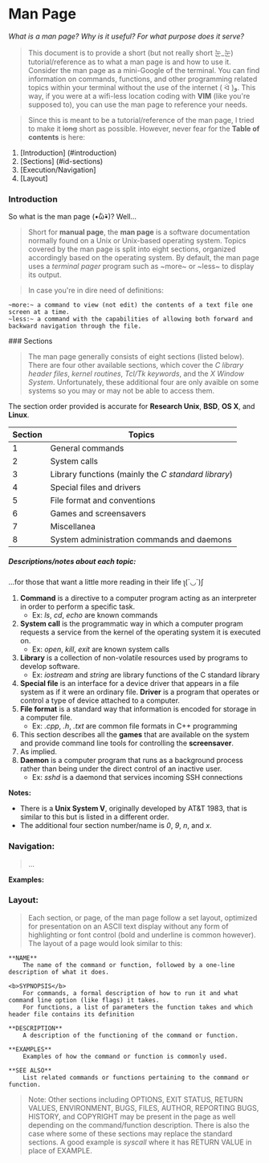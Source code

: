 # Man Page

*What is a man page? Why is it useful? For what purpose does it serve?*

> This document is to provide a short (but not really short 눈_눈) tutorial/reference as to what a man page is and how to use it. Consider the man page as a mini-Google of the terminal. You can find information on commands, functions, and other programming related topics within your terminal without the use of the internet ( ᐛ )و. This way, if you were at a wifi-less location coding with **VIM** (like you're supposed to), you can use the man page to reference your needs. 

> Since this is meant to be a tutorial/reference of the man page, I tried to make it ~~long~~ short as possible. However, never fear for the **Table of contents** is here:

1. [Introduction] (#introduction)
2. [Sections] (#id-sections)
3. [Execution/Navigation]
4. [Layout]


### Introduction

So what is the man page (•᷄ὤ•᷅)? Well...

> Short for **manual page**, the **man page** is a software documentation normally found on a Unix or Unix-based operating system. Topics covered by the man page is split into eight sections, organized accordingly based on the operating system. By default, the man page uses a *terminal pager* program such as ~more~ or ~less~ to display its output. 

> In case you're in dire need of definitions:
	
	~more:~ a command to view (not edit) the contents of a text file one screen at a time.
	~less:~ a command with the capabilities of allowing both forward and backward navigation through the file. 

<div id='id-sections'/>
### Sections

> The man page generally consists of eight sections (listed below). There are four other available sections, which cover the *C library header files*, *kernel routines*, *Tcl/Tk keywords*, and the *X Window System*. Unfortunately, these additional four are only avaible on some systems so you may or may not be able to access them.

The section order provided is accurate for **Research Unix**, **BSD**, **OS X**, and **Linux**.

Section | Topics
--------| -------
1 | General commands
2 | System calls
3 | Library functions (mainly the *C standard library*)
4 | Special files and drivers
5 | File format and conventions
6 | Games and screensavers
7 | Miscellanea
8 | System administration commands and daemons

##### Descriptions/notes about each topic:

...for those that want a little more reading in their life ʅ(´◡`)ʃ

1. **Command** is a directive to a computer program acting as an interpreter in order to perform a specific task.
	* Ex: *ls*, *cd*, *echo* are known commands
2. **System call** is the programmatic way in which a computer program requests a service from the kernel of the operating system it is executed on.
	* Ex: *open*, *kill*, *exit* are known system calls
3. **Library** is a collection of non-volatile resources used by programs to develop software.
	* Ex: *iostream* and *string* are library functions of the C standard library
4. **Special file** is an interface for a device driver that appears in a file system as if it were an ordinary file. **Driver** is a program that operates or control a type of device attached to a computer. 
5. **File format** is a standard way that information is encoded for storage in a computer file. 
	* Ex: *.cpp*, *.h*, *.txt* are common file formats in C++ programming
6. This section describes all the **games** that are available on the system and provide command line tools for controlling the **screensaver**. 
7. As implied. 
8. **Daemon** is a computer program that runs as a background process rather than being under the direct control of an inactive user. 
	* Ex: *sshd* is a daemond that services incoming SSH connections

**Notes:** 

- There is a **Unix System V**, originally developed by AT&T 1983, that is similar to this but is listed in a different order. 
- The additional four section number/name is *0*, *9*, *n*, and *x*.

### Navigation:

> ...

**Examples:**


### Layout:

> Each section, or page, of the man page follow a set layout, optimized for presentation on an ASCII text display without any form of highlighting or font control (bold and underline is common however). The layout of a page would look similar to this:
```
**NAME**
	The name of the command or function, followed by a one-line description of what it does. 

<b>SYPNOPSIS</b>
	For commands, a formal description of how to run it and what command line option (like flags) it takes.
	For functions, a list of parameters the function takes and which header file contains its definition

**DESCRIPTION**
	A description of the functioning of the command or function. 

**EXAMPLES**
	Examples of how the command or function is commonly used.

**SEE ALSO**
	List related commands or functions pertaining to the command or function.
```
> Note: Other sections including OPTIONS, EXIT STATUS, RETURN VALUES, ENVIRONMENT, BUGS, FILES, AUTHOR, REPORTING BUGS, HISTORY, and COPYRIGHT may be present in the page as well depending on the command/function description. There is also the case where some of these sections may replace the standard sections. A good example is *syscall* where it has RETURN VALUE in place of EXAMPLE.






